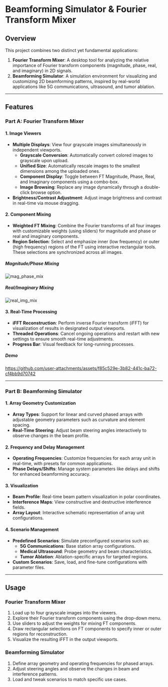 

# Beamforming Simulator & Fourier Transform Mixer

## Overview
This project combines two distinct yet fundamental applications:  
1. **Fourier Transform Mixer**: A desktop tool for analyzing the relative importance of Fourier transform components (magnitude, phase, real, and imaginary) in 2D signals.  
2. **Beamforming Simulator**: A simulation environment for visualizing and customizing 2D beamforming patterns, inspired by real-world applications like 5G communications, ultrasound, and tumor ablation.

---

## Features

### Part A: Fourier Transform Mixer
#### **1. Image Viewers**
- **Multiple Displays**: View four grayscale images simultaneously in independent viewports.
  - **Grayscale Conversion**: Automatically convert colored images to grayscale upon upload.
  - **Unified Size**: Automatically rescale images to the smallest dimensions among the uploaded ones.
  - **Component Display**: Toggle between FT Magnitude, Phase, Real, and Imaginary components using a combo-box.
  - **Image Browsing**: Replace any image dynamically through a double-click browse option.
- **Brightness/Contrast Adjustment**: Adjust image brightness and contrast in real-time via mouse dragging.

#### **2. Component Mixing**
- **Weighted FT Mixing**: Combine the Fourier transforms of all four images with customizable weights (using sliders) for magnitude and phase or real and imaginary components.
- **Region Selection**: Select and emphasize inner (low frequency) or outer (high frequency) regions of the FT using interactive rectangular tools. These selections are synchronized across all images.

##### Magnitude/Phase Mixing
![mag_phase_mix](mix1.png)

##### Real/Imaginary Mixing
![real_img_mix](real_img_mix.png)

#### **3. Real-Time Processing**
- **iFFT Reconstruction**: Perform inverse Fourier transform (iFFT) for visualization of results in designated output viewports.
- **Threaded Operations**: Cancel ongoing operations and restart with new settings to ensure smooth real-time adjustments.
- **Progress Bar**: Visual feedback for long-running processes.

##### **Demo**
https://github.com/user-attachments/assets/f85c529e-3b82-441c-ba72-cf4bb9d70742

---

### Part B: Beamforming Simulator
#### **1. Array Geometry Customization**
- **Array Types**: Support for linear and curved phased arrays with adjustable geometry parameters such as curvature and element spacing.
- **Real-Time Steering**: Adjust beam steering angles interactively to observe changes in the beam profile.

#### **2. Frequency and Delay Management**
- **Operating Frequencies**: Customize frequencies for each array unit in real-time, with presets for common applications.
- **Phase Delays/Shifts**: Manage system parameters like delays and shifts for enhanced beamforming accuracy.

#### **3. Visualization**
- **Beam Profile**: Real-time beam pattern visualization in polar coordinates.
- **Interference Maps**: View constructive and destructive interference fields.
- **Array Layout**: Interactive schematic representation of array unit configurations.

#### **4. Scenario Management**
- **Predefined Scenarios**: Simulate preconfigured scenarios such as:
  - **5G Communications**: Base station array configurations.
  - **Medical Ultrasound**: Probe geometry and beam characteristics.
  - **Tumor Ablation**: Ablation-specific arrays for targeted regions.
- **Custom Scenarios**: Save, load, and fine-tune configurations with parameter files.


---

## Usage

### Fourier Transform Mixer
1. Load up to four grayscale images into the viewers.
2. Explore their Fourier transform components using the drop-down menu.
3. Use sliders to adjust the weights for mixing FT components.
4. Draw rectangular selections on FT components to specify inner or outer regions for reconstruction.
5. Visualize the resulting iFFT in the output viewports.

### Beamforming Simulator
1. Define array geometry and operating frequencies for phased arrays.
2. Adjust steering angles and observe the changes in beam and interference patterns.
3. Load and tweak scenarios to match specific use cases.

